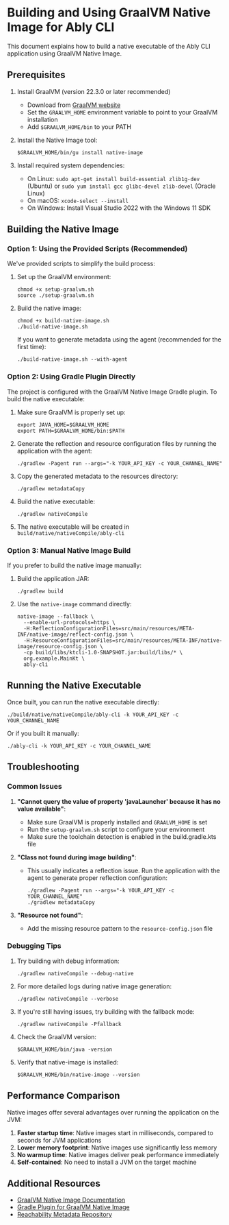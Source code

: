 # Building and Using GraalVM Native Image for Ably CLI

This document explains how to build a native executable of the Ably CLI application using GraalVM Native Image.

## Prerequisites

1. Install GraalVM (version 22.3.0 or later recommended)
   - Download from [GraalVM website](https://www.graalvm.org/downloads/)
   - Set the `GRAALVM_HOME` environment variable to point to your GraalVM installation
   - Add `$GRAALVM_HOME/bin` to your PATH

2. Install the Native Image tool:
   ```
   $GRAALVM_HOME/bin/gu install native-image
   ```

3. Install required system dependencies:
   - On Linux: `sudo apt-get install build-essential zlib1g-dev` (Ubuntu) or `sudo yum install gcc glibc-devel zlib-devel` (Oracle Linux)
   - On macOS: `xcode-select --install`
   - On Windows: Install Visual Studio 2022 with the Windows 11 SDK

## Building the Native Image

### Option 1: Using the Provided Scripts (Recommended)

We've provided scripts to simplify the build process:

1. Set up the GraalVM environment:
   ```
   chmod +x setup-graalvm.sh
   source ./setup-graalvm.sh
   ```

2. Build the native image:
   ```
   chmod +x build-native-image.sh
   ./build-native-image.sh
   ```

   If you want to generate metadata using the agent (recommended for the first time):
   ```
   ./build-native-image.sh --with-agent
   ```

### Option 2: Using Gradle Plugin Directly

The project is configured with the GraalVM Native Image Gradle plugin. To build the native executable:

1. Make sure GraalVM is properly set up:
   ```
   export JAVA_HOME=$GRAALVM_HOME
   export PATH=$GRAALVM_HOME/bin:$PATH
   ```

2. Generate the reflection and resource configuration files by running the application with the agent:
   ```
   ./gradlew -Pagent run --args="-k YOUR_API_KEY -c YOUR_CHANNEL_NAME"
   ```

3. Copy the generated metadata to the resources directory:
   ```
   ./gradlew metadataCopy
   ```

4. Build the native executable:
   ```
   ./gradlew nativeCompile
   ```

5. The native executable will be created in `build/native/nativeCompile/ably-cli`

### Option 3: Manual Native Image Build

If you prefer to build the native image manually:

1. Build the application JAR:
   ```
   ./gradlew build
   ```

2. Use the `native-image` command directly:
   ```
   native-image --fallback \
     --enable-url-protocols=https \
     -H:ReflectionConfigurationFiles=src/main/resources/META-INF/native-image/reflect-config.json \
     -H:ResourceConfigurationFiles=src/main/resources/META-INF/native-image/resource-config.json \
     -cp build/libs/ktcli-1.0-SNAPSHOT.jar:build/libs/* \
     org.example.MainKt \
     ably-cli
   ```

## Running the Native Executable

Once built, you can run the native executable directly:

```
./build/native/nativeCompile/ably-cli -k YOUR_API_KEY -c YOUR_CHANNEL_NAME
```

Or if you built it manually:

```
./ably-cli -k YOUR_API_KEY -c YOUR_CHANNEL_NAME
```

## Troubleshooting

### Common Issues

1. **"Cannot query the value of property 'javaLauncher' because it has no value available"**:
   - Make sure GraalVM is properly installed and `GRAALVM_HOME` is set
   - Run the `setup-graalvm.sh` script to configure your environment
   - Make sure the toolchain detection is enabled in the build.gradle.kts file

2. **"Class not found during image building"**:
   - This usually indicates a reflection issue. Run the application with the agent to generate proper reflection configuration:
     ```
     ./gradlew -Pagent run --args="-k YOUR_API_KEY -c YOUR_CHANNEL_NAME"
     ./gradlew metadataCopy
     ```

3. **"Resource not found"**:
   - Add the missing resource pattern to the `resource-config.json` file

### Debugging Tips

1. Try building with debug information:
   ```
   ./gradlew nativeCompile --debug-native
   ```

2. For more detailed logs during native image generation:
   ```
   ./gradlew nativeCompile --verbose
   ```

3. If you're still having issues, try building with the fallback mode:
   ```
   ./gradlew nativeCompile -Pfallback
   ```

4. Check the GraalVM version:
   ```
   $GRAALVM_HOME/bin/java -version
   ```

5. Verify that native-image is installed:
   ```
   $GRAALVM_HOME/bin/native-image --version
   ```

## Performance Comparison

Native images offer several advantages over running the application on the JVM:

1. **Faster startup time**: Native images start in milliseconds, compared to seconds for JVM applications
2. **Lower memory footprint**: Native images use significantly less memory
3. **No warmup time**: Native images deliver peak performance immediately
4. **Self-contained**: No need to install a JVM on the target machine

## Additional Resources

- [GraalVM Native Image Documentation](https://www.graalvm.org/latest/reference-manual/native-image/)
- [Gradle Plugin for GraalVM Native Image](https://graalvm.github.io/native-build-tools/latest/gradle-plugin.html)
- [Reachability Metadata Repository](https://github.com/oracle/graalvm-reachability-metadata)